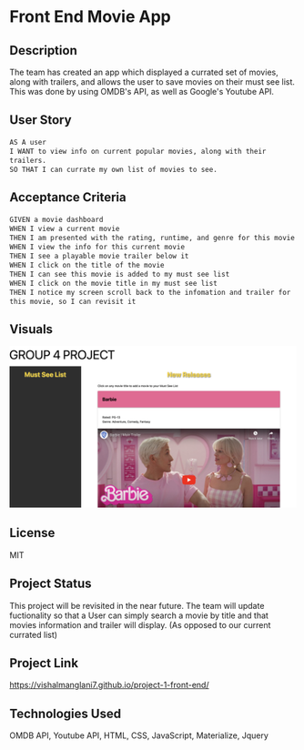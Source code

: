 
# Front End Movie App

## Description
The team has created an app which displayed a currated set of movies, along with trailers, and allows the user to save movies on their must see list. This was done by using OMDB's API, as well as Google's Youtube API.

## User Story

```
AS A user
I WANT to view info on current popular movies, along with their trailers.
SO THAT I can currate my own list of movies to see.
```

## Acceptance Criteria

```
GIVEN a movie dashboard
WHEN I view a current movie
THEN I am presented with the rating, runtime, and genre for this movie
WHEN I view the info for this current movie
THEN I see a playable movie trailer below it
WHEN I click on the title of the movie
THEN I can see this movie is added to my must see list
WHEN I click on the movie title in my must see list
THEN I notice my screen scroll back to the infomation and trailer for this movie, so I can revisit it
```

## Visuals

![screenshot of site](https://github.com/VishalManglani7/project-1-front-end/blob/main/assets/Screenshot%202023-09-11%20at%2012.41.31%20PM.png)

## License

MIT

## Project Status

This project will be revisited in the near future. The team will update fuctionality so that a User can simply search a movie by title and that movies information and trailer will display. (As opposed to our current currated list)

## Project Link

https://vishalmanglani7.github.io/project-1-front-end/

## Technologies Used
OMDB API, Youtube API, HTML, CSS, JavaScript, Materialize, Jquery